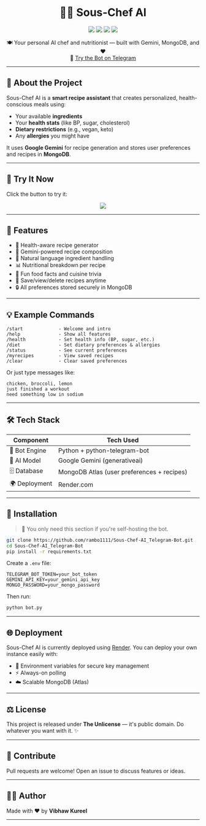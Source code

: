 <h1 align="center">👨‍🍳 Sous-Chef AI</h1>

<p align="center">
  <img src="https://img.shields.io/badge/Telegram-Bot-blue?logo=telegram" />
  <img src="https://img.shields.io/badge/MongoDB-Connected-green?logo=mongodb" />
  <img src="https://img.shields.io/badge/Deployed%20on-Render-orange?logo=render" />
  <img src="https://img.shields.io/badge/License-Unlicense-lightgrey" />
</p>

<p align="center">
  🍽️ Your personal AI chef and nutritionist — built with Gemini, MongoDB, and ❤️ <br>
  🤖 <a href="https://t.me/Sous_Chef_AI_bot">Try the Bot on Telegram</a>
</p>

---

## 📸 About the Project

Sous-Chef AI is a **smart recipe assistant** that creates personalized, health-conscious meals using:

* Your available **ingredients**
* Your **health stats** (like BP, sugar, cholesterol)
* **Dietary restrictions** (e.g., vegan, keto)
* Any **allergies** you might have

It uses **Google Gemini** for recipe generation and stores user preferences and recipes in **MongoDB**.

---

## 🚀 Try It Now

Click the button to try it:

<p align="center">
  <a href="https://t.me/Sous_Chef_AI_bot">
    <img src="https://img.shields.io/badge/-Launch%20Sous--Chef%20AI%20🍳-blue?style=for-the-badge&logo=telegram" />
  </a>
</p>

---

## 🧠 Features

* 📝 Health-aware recipe generator
* 🍏 Gemini-powered recipe composition
* 💬 Natural language ingredient handling
* 📊 Nutritional breakdown per recipe
* 🧠 Fun food facts and cuisine trivia
* 💾 Save/view/delete recipes anytime
* 🔒 All preferences stored securely in MongoDB

---

## 💡 Example Commands

```text
/start             - Welcome and intro
/help              - Show all features
/health            - Set health info (BP, sugar, etc.)
/diet              - Set dietary preferences & allergies
/status            - See current preferences
/myrecipes         - View saved recipes
/clear             - Clear saved preferences
```

Or just type messages like:

```
chicken, broccoli, lemon
just finished a workout
need something low in sodium
```

---

## 🛠️ Tech Stack

| Component     | Tech Used                                  |
| ------------- | ------------------------------------------ |
| 🤖 Bot Engine | Python + python-telegram-bot               |
| 🧠 AI Model   | Google Gemini (generativeai)               |
| 🗄️ Database  | MongoDB Atlas (user preferences + recipes) |
| 🌍 Deployment | Render.com                                 |

---

## 📂 Installation

> 🛑 You only need this section if you're self-hosting the bot.

```bash
git clone https://github.com/rambo1111/Sous-Chef-AI_Telegram-Bot.git
cd Sous-Chef-AI_Telegram-Bot
pip install -r requirements.txt
```

Create a `.env` file:

```env
TELEGRAM_BOT_TOKEN=your_bot_token
GEMINI_API_KEY=your_gemini_api_key
MONGO_PASSWORD=your_mongo_password
```

Then run:

```bash
python bot.py
```

---

## 🌐 Deployment

Sous-Chef AI is currently deployed using [Render](https://render.com). You can deploy your own instance easily with:

* 🔐 Environment variables for secure key management
* ⚡ Always-on polling
* ☁️ Scalable MongoDB (Atlas)

---

## ⚖️ License

This project is released under **The Unlicense** — it's public domain. Do whatever you want with it. ✨

---

## 🤝 Contribute

Pull requests are welcome! Open an issue to discuss features or ideas.

---

## 👨‍🍳 Author

Made with ❤️ by **Vibhaw Kureel**

---

